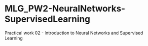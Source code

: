 # MLG_PW2-NeuralNetworks-SupervisedLearning
Practical work 02 - Introduction to Neural Networks and Supervised Learning 
